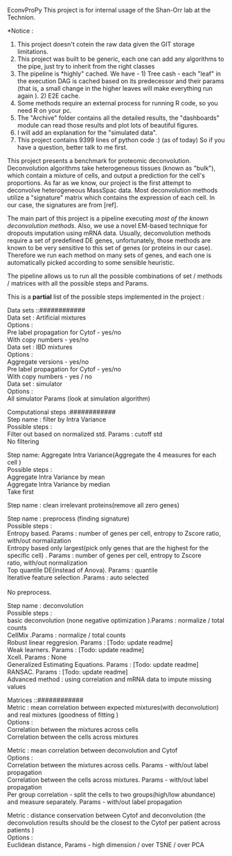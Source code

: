 EconvProPy
This project is for internal usage of the Shan-Orr lab at the Technion.

*Notice :<br/>
1) This project doesn't cotein the raw data given the GIT storage limitations.<br/>
2) This project was built to be generic, each one can add any algorithms to the pipe, just try to inherit from the right classes<br/>
3) The pipeline is *highly" cached. We have - 1) Tree cash - each "leaf" in the execution DAG is cached based on its predecessor and their params (that is, a small change in the higher leaves will make everything run again ). 2) E2E cache. <br/>
4) Some methods require an external process for running R code, so you need R on your pc.<br/>
5) The "Archive" folder contains all the detailed results, the "dashboards" module can read those results and plot lots of beautiful figures.<br/>
6) I will add an explanation for the "simulated data".<br/>
7) This project contains 9399 lines of python code :) (as of today)  So if you have a question, better talk to me first. <br/>




This project presents a benchmark for proteomic deconvolution. Deconvolution algorithms take heterogeneous tissues (known as "bulk"), which contain a mixture of cells, and output a prediction for the cell's proportions. As far as we know, our project is the first attempt to deconvolve heterogeneous MassSpac data. Most deconvolution methods utilize a "signature" matrix which contains the expression of each cell. In our case, the signatures are from [ref].

The main part of this project is a pipeline executing *most of the known deconvolution methods*. Also, we use a novel EM-based technique for dropouts imputation using mRNA data. Usually, deconvolution methods require a set of predefined DE genes, unfortunately, those methods are known to be very sensitive to this set of genes (or proteins in our case). Therefore we run each method on many sets of genes, and each one is automatically picked according to some sensible heuristic. 

The pipeline allows us to run all the possible combinations of set / methods / matrices with all the possible steps and Params.

This is a **partial** list of the possible steps implemented in the project :

Data sets  ::############<br/>
Data set : Artificial  mixtures<br/>
	Options : <br/>
	Pre label propagation for Cytof - yes/no <br/>
	With copy numbers - yes/no <br/>
Data set : IBD mixtures <br/>
	Options :  <br/>
	Aggregate versions  - yes/no <br/>
	Pre label propagation for Cytof - yes/no  <br/>
	With copy numbers - yes / no <br/>
Data set : simulator  <br/>
	Options :  <br/>
	All simulator Params (look at simulation algorithm) <br/>

Computational steps :############  <br/>
Step name : filter by Intra Variance <br/>
	Possible steps :  <br/>
	Filter out based on normalized std. Params : cutoff std <br/>
	No filtering <br/>

Step name: Aggregate Intra Variance(Aggregate  the 4 measures for each cell ) <br/>
	Possible steps :  <br/>
	Aggregate Intra Variance by mean  <br/>
	Aggregate Intra Variance by median <br/>
	Take first <br/>

Step name : clean irrelevant proteins(remove all zero genes) <br/>

Step name : preprocess (finding signature) <br/>
	Possible steps :  <br/>
	Entropy based. Params : number of genes per cell, entropy to Zscore ratio, with/out normalization <br/> 
	Entropy based only largest(pick only genes that are the highest for the specific cell) . Params : number of genes per cell, entropy to Zscore  <br/>ratio, with/out normalization  <br/>
	Top quantile DE(instead of Anova). Params : quantile <br/>
	Iterative feature selection .Params :  auto selected    <br/>      
	No preprocess. <br/>

Step name : deconvolution  <br/>
	Possible steps :  <br/>
	basic deconvolution (none negative optimization ).Params : normalize / total counts <br/>
	CellMix .Params : normalize / total counts <br/>
  Robust linear reggresion. Params : [Todo: update readme] <br/>
  Weak learners. Params : [Todo: update readme] <br/>
  Xcell. Params : None <br/>
  Generalized Estimating Equations. Params : [Todo: update readme] <br/>
  RANSAC. Params : [Todo: update readme] <br/>
	Advanced  method : using correlation and mRNA data to impute missing values  <br/>

Matrices ::############  <br/>
Metric : mean correlation  between expected mixtures(with deconvolution) and real mixtures (goodness of fitting )  <br/>
	Options :  <br/>
	Correlation between the mixtures across cells <br/>
	Correlation between the cells across mixtures <br/>

Metric : mean correlation between deconvolution and Cytof  <br/>
	Options :  <br/>
	Correlation between the mixtures across cells. Params - with/out label propagation   <br/>
	Correlation between the cells across mixtures. Params - with/out label propagation   <br/>
	Per group correlation  - split the cells to two groups(high/low abundance) and measure separately. Params - with/out label propagation <br/>
	
Metric : distance conservation between Cytof and deconvolution (the deconvolution results should be the closest to the Cytof per patient across patients  ) <br/>
	Options : <br/>
	Euclidean distance, Params - high dimension / over TSNE / over PCA <br/>
	 


















